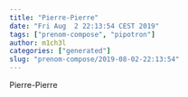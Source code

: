 ```yaml
---
title: "Pierre-Pierre"
date: "Fri Aug  2 22:13:54 CEST 2019"
tags: ["prenom-compose", "pipotron"]
author: m1ch3l
categories: ["generated"]
slug: "prenom-compose/2019-08-02-22:13:54"
---
```


Pierre-Pierre
